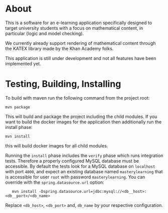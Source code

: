 # About

This is a software for an e-learning application specifically designed
to target university students with a focus on mathematical content,
in particular (logic and model checking).

We currently already support rendering of mathematical content
through the KATEX library made by the Khan Academy folks.

This application is still under development and not all features have
been implemented yet.

# Testing, Building, Installing

To build with maven run the following command from the project root:

    mvn package

This will build and package the project including the child modules.
If you want to build the docker images for the application then
additionally run the install phase:

    mvn install

this will build docker images for all child modules.

Running the `install` phase includes the `verify` phase which runs
integration tests. Therefore a properly configured MySQL database
must be accessible. By default the tests look for a MySQL database
on `localhost` with port `4000`, and expect an existing database named
`masterylearning` that is accessible for user `root` with password
`masterylearning`. You can override with the `spring.datasource.url`
option:

```
   mvn install -Dspring.datasource.url=jdbc:mysql://<db__host>:<db__port>/<db_name>
```

Replace `<db_host>`, `<db_port>` and, `db_name` by your respective configuration.
